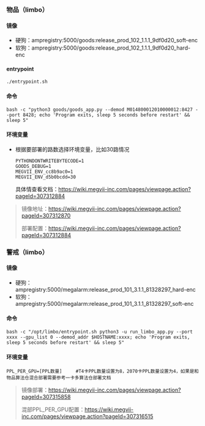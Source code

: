 

### 物品（limbo）

#### 镜像

- 硬狗：ampregistry:5000/goods:release_prod_102_1.1.1_9df0d20_soft-enc
- 软狗：ampregistry:5000/goods:release_prod_102_1.1.1_9df0d20_hard-enc

#### entrypoint

```
./entrypoint.sh
```

#### 命令

```
bash -c "python3 goods/goods_app.py --demod M014800012010000012:8427 --port 8428; echo 'Program exits, sleep 5 seconds before restart' && sleep 5"
```

#### 环境变量

- 根据要部署的路数选择环境变量，比如30路情况

  ```
  PYTHONDONTWRITEBYTECODE=1
  GOODS_DEBUG=1
  MEGVII_ENV_cc8b9ac0=1
  MEGVII_ENV_d5b0bcdd=30
  ```

  具体情查看文档：https://wiki.megvii-inc.com/pages/viewpage.action?pageId=307312884

>镜像地址：https://wiki.megvii-inc.com/pages/viewpage.action?pageId=307312870
>
>部署配置：https://wiki.megvii-inc.com/pages/viewpage.action?pageId=307312884



### 警戒（limbo）

#### 镜像

- 硬狗：ampregistry:5000/megalarm:release_prod_101_3.1.1_81328297_hard-enc
- 软狗：ampregistry:5000/megalarm:release_prod_101_3.1.1_81328297_soft-enc

#### 命令

```
bash -c "/opt/limbo/entrypoint.sh python3 -u run_limbo_app.py --port xxxx --gpu_list 0 --demod_addr $HOSTNAME:xxxx; echo 'Program exits, sleep 5 seconds before restart' && sleep 5"
```

#### 环境变量

```
PPL_PER_GPU=[PPL数量]     #T4卡PPL数量设置为8，2070卡PPL数量设置为4，如果是和物品算法仓混合部署需要参考一卡多算法仓部署文档
```

>  镜像部署：https://wiki.megvii-inc.com/pages/viewpage.action?pageId=307315858
>
> 混部PPL_PER_GPU配置：https://wiki.megvii-inc.com/pages/viewpage.action?pageId=307316515

